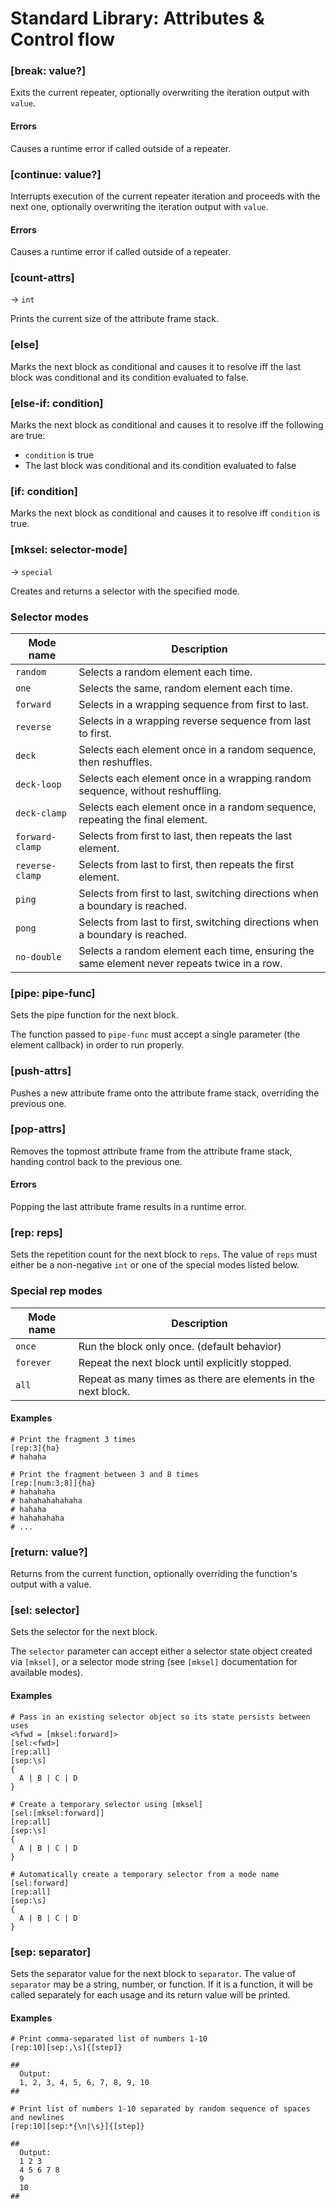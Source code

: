 # Standard Library: Attributes & Control flow

### [break: value?]

Exits the current repeater, optionally overwriting the iteration output with `value`. 

#### Errors

Causes a runtime error if called outside of a repeater.

### [continue: value?]

Interrupts execution of the current repeater iteration and proceeds with the next one, optionally overwriting the iteration output with `value`.

#### Errors

Causes a runtime error if called outside of a repeater.

### [count-attrs]
&rarr; `int`

Prints the current size of the attribute frame stack.

### [else]

Marks the next block as conditional and causes it to resolve iff the last block was conditional and its condition evaluated to false.

### [else-if: condition]

Marks the next block as conditional and causes it to resolve iff the following are true:
* `condition` is true
* The last block was conditional and its condition evaluated to false

### [if: condition]

Marks the next block as conditional and causes it to resolve iff `condition` is true.

### [mksel: selector-mode]
&rarr; `special`

Creates and returns a selector with the specified mode.

### Selector modes

|Mode name      |Description                                                                                |
|---------------|-------------------------------------------------------------------------------------------|
|`random`       |Selects a random element each time.                                                        |
|`one`          |Selects the same, random element each time.                                                |
|`forward`      |Selects in a wrapping sequence from first to last.                                         |
|`reverse`      |Selects in a wrapping reverse sequence from last to first.                                 |
|`deck`         |Selects each element once in a random sequence, then reshuffles.                           |
|`deck-loop`    |Selects each element once in a wrapping random sequence, without reshuffling.              |
|`deck-clamp`   |Selects each element once in a random sequence, repeating the final element.               |
|`forward-clamp`|Selects from first to last, then repeats the last element.                                 |
|`reverse-clamp`|Selects from last to first, then repeats the first element.                                |
|`ping`         |Selects from first to last, switching directions when a boundary is reached.               |
|`pong`         |Selects from last to first, switching directions when a boundary is reached.               |
|`no-double`    |Selects a random element each time, ensuring the same element never repeats twice in a row.|

### [pipe: pipe-func]

Sets the pipe function for the next block.

The function passed to `pipe-func` must accept a single parameter (the element callback) in order to run properly.

### [push-attrs]

Pushes a new attribute frame onto the attribute frame stack, overriding the previous one.

### [pop-attrs]

Removes the topmost attribute frame from the attribute frame stack, handing control back to the previous one.

#### Errors

Popping the last attribute frame results in a runtime error.

### [rep: reps]

Sets the repetition count for the next block to `reps`.
The value of `reps` must either be a non-negative `int` or one of the special modes listed below.

### Special rep modes

|Mode name      |Description                                                                        |
|---------------|-----------------------------------------------------------------------------------|
|`once`         |Run the block only once. (default behavior)                                        |
|`forever`      |Repeat the next block until explicitly stopped.                                    |
|`all`          |Repeat as many times as there are elements in the  next block.                     |

#### Examples

```rant
# Print the fragment 3 times
[rep:3]{ha}
# hahaha
```

```rant
# Print the fragment between 3 and 8 times
[rep:[num:3;8]]{ha}
# hahahaha
# hahahahahahaha
# hahaha
# hahahahaha
# ...
```

### [return: value?]

Returns from the current function, optionally overriding the function's output with a value.

### [sel: selector]

Sets the selector for the next block. 

The `selector` parameter can accept either a selector state object created via `[mksel]`, or a selector mode string (see `[mksel]` documentation for available modes).

#### Examples

```rant
# Pass in an existing selector object so its state persists between uses
<%fwd = [mksel:forward]>
[sel:<fwd>]
[rep:all]
[sep:\s]
{
  A | B | C | D
}
```

```rant
# Create a temporary selector using [mksel]
[sel:[mksel:forward]]
[rep:all]
[sep:\s]
{
  A | B | C | D
}
```

```rant
# Automatically create a temporary selector from a mode name
[sel:forward]
[rep:all]
[sep:\s]
{
  A | B | C | D
}
```

### [sep: separator]

Sets the separator value for the next block to `separator`.
The value of `separator` may be a string, number, or function.
If it is a function, it will be called separately for each usage and its return value will be printed.

#### Examples

```rant
# Print comma-separated list of numbers 1-10
[rep:10][sep:,\s]{[step]}

##
  Output:
  1, 2, 3, 4, 5, 6, 7, 8, 9, 10
##
```

```rant
# Print list of numbers 1-10 separated by random sequence of spaces and newlines
[rep:10][sep:*{\n|\s}]{[step]}

##
  Output:
  1 2 3
  4 5 6 7 8
  9
  10
##
```
